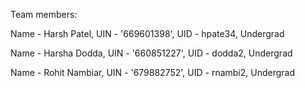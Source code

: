 Team members:

Name - Harsh Patel, UIN - '669601398', UID - hpate34, Undergrad

Name - Harsha Dodda, UIN - '660851227', UID - dodda2, Undergrad

Name - Rohit Nambiar, UIN - '679882752', UID - rnambi2, Undergrad